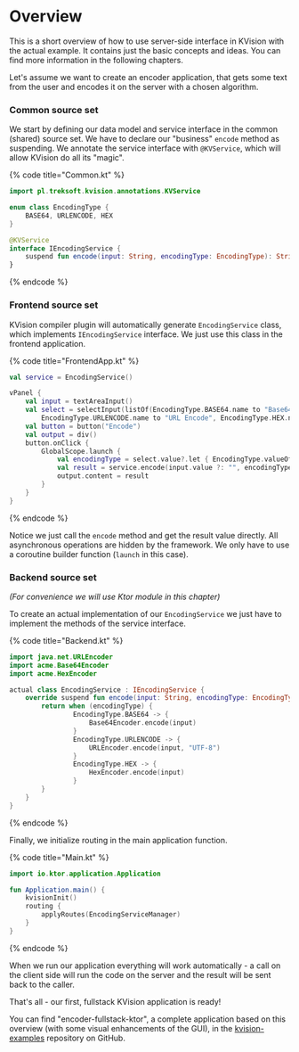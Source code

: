 # Overview

This is a short overview of how to use server-side interface in KVision with the actual example. It contains just the basic concepts and ideas. You can find more information in the following chapters.

Let's assume we want to create an encoder application, that gets some text from the user and encodes it on the server with a chosen algorithm.

### Common source set

We start by defining our data model and service interface in the common \(shared\) source set. We have to declare our "business" `encode` method as suspending. We annotate the service interface with `@KVService`, which will allow KVision do all its "magic".

{% code title="Common.kt" %}
```kotlin
import pl.treksoft.kvision.annotations.KVService

enum class EncodingType {
    BASE64, URLENCODE, HEX
}

@KVService
interface IEncodingService {
    suspend fun encode(input: String, encodingType: EncodingType): String
}
```
{% endcode %}

### Frontend source set

KVision compiler plugin will automatically generate `EncodingService` class, which implements `IEncodingService` interface. We just use this class in the frontend application.

{% code title="FrontendApp.kt" %}
```kotlin
val service = EncodingService()

vPanel {
    val input = textAreaInput()
    val select = selectInput(listOf(EncodingType.BASE64.name to "Base64",
        EncodingType.URLENCODE.name to "URL Encode", EncodingType.HEX.name to "Hex"))
    val button = button("Encode")
    val output = div()
    button.onClick {
        GlobalScope.launch {
            val encodingType = select.value?.let { EncodingType.valueOf(it) } ?: EncodingType.BASE64
            val result = service.encode(input.value ?: "", encodingType)
            output.content = result
        }
    }
}
```
{% endcode %}

Notice we just call the `encode` method and get the result value directly. All asynchronous operations are hidden by the framework. We only have to use a coroutine builder function \(`launch` in this case\).

### Backend source set

_\(For convenience we will use Ktor module in this chapter\)_

To create an actual implementation of our `EncodingService` we just have to implement the methods of the service interface.

{% code title="Backend.kt" %}
```kotlin
import java.net.URLEncoder
import acme.Base64Encoder
import acme.HexEncoder

actual class EncodingService : IEncodingService {
    override suspend fun encode(input: String, encodingType: EncodingType): String {
        return when (encodingType) {
                EncodingType.BASE64 -> {
                    Base64Encoder.encode(input)
                }
                EncodingType.URLENCODE -> {
                    URLEncoder.encode(input, "UTF-8")
                }
                EncodingType.HEX -> {
                    HexEncoder.encode(input)
                }
        }
    }
}
```
{% endcode %}

Finally, we initialize routing in the main application function.

{% code title="Main.kt" %}
```kotlin
import io.ktor.application.Application

fun Application.main() {
    kvisionInit()
    routing {
        applyRoutes(EncodingServiceManager)
    }
}
```
{% endcode %}

When we run our application everything will work automatically - a call on the client side will run the code on the server and the result will be sent back to the caller.

That's all - our first, fullstack KVision application is ready!

You can find "encoder-fullstack-ktor", a complete application based on this overview \(with some visual enhancements of the GUI\), in the [kvision-examples](https://github.com/rjaros/kvision-examples) repository on GitHub.

